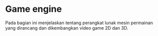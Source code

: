 # Game engine

Pada bagian ini menjelaskan tentang perangkat lunak mesin permainan yang dirancang dan dikembangkan video game 2D dan 3D.
